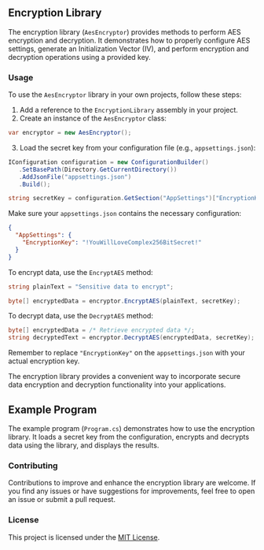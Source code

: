 ## Encryption Library

The encryption library (`AesEncryptor`) provides methods to perform AES encryption and decryption. It demonstrates how to properly configure AES settings, generate an Initialization Vector (IV), and perform encryption and decryption operations using a provided key.

### Usage

To use the `AesEncryptor` library in your own projects, follow these steps:

1. Add a reference to the `EncryptionLibrary` assembly in your project.
2. Create an instance of the `AesEncryptor` class:

```csharp
var encryptor = new AesEncryptor();
```

3. Load the secret key from your configuration file (e.g., `appsettings.json`):

```csharp
IConfiguration configuration = new ConfigurationBuilder()
   .SetBasePath(Directory.GetCurrentDirectory())
   .AddJsonFile("appsettings.json")
   .Build();

string secretKey = configuration.GetSection("AppSettings")["EncryptionKey"];
```

Make sure your `appsettings.json` contains the necessary configuration:

```json
{
  "AppSettings": {
    "EncryptionKey": "!YouWillLoveComplex256BitSecret!"
  }
}
```

To encrypt data, use the `EncryptAES` method:

```csharp
string plainText = "Sensitive data to encrypt";

byte[] encryptedData = encryptor.EncryptAES(plainText, secretKey);
```

To decrypt data, use the `DecryptAES` method:

```csharp
byte[] encryptedData = /* Retrieve encrypted data */;
string decryptedText = encryptor.DecryptAES(encryptedData, secretKey);
```

Remember to replace `"EncryptionKey"` on the `appsettings.json` with your actual encryption key.

The encryption library provides a convenient way to incorporate secure data encryption and decryption functionality into your applications.

## Example Program

The example program (`Program.cs`) demonstrates how to use the encryption library. It loads a secret key from the configuration, encrypts and decrypts data using the library, and displays the results.

### Contributing

Contributions to improve and enhance the encryption library are welcome. If you find any issues or have suggestions for improvements, feel free to open an issue or submit a pull request.

### License

This project is licensed under the [MIT License](LICENSE).
